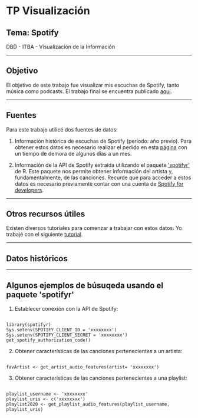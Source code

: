 # TP Visualización
## Tema: Spotify
DBD - ITBA - Visualización de la Información

---

## Objetivo

El objetivo de este trabajo fue visualizar mis escuchas de Spotify, tanto música como podcasts. El trabajo final se encuentra publicado [aquí](https://mpaulabonel.github.io/infovis/tp_spotify.html).

---


## Fuentes
Para este trabajo utilicé dos fuentes de datos: 

1. Información histórica de escuchas de Spotify (período: año previo). Para obtener estos datos es necesario realizar el pedido en esta [página](https://www.spotify.com/us/account/privacy/?_ga=2.184823009.998357364.1629131719-547053533.1604324023) con un tiempo de demora de algunos días a un mes.

2. Información de la API de Spotify extraída utilizando el paquete ['spotifyr'](https://www.rdocumentation.org/packages/spotifyr/versions/2.2.1) de R. Este paquete nos permite obtener información del artista y, fundamentalmente, de las canciones. Recurde que para acceder a estos datos es necesario previamente contar con una cuenta de [Spotify for developers](https://developer.spotify.com).

---
## Otros recursos útiles

Existen diversos tutoriales para comenzar a trabajar con estos datos. Yo trabajé con el siguiente [tutorial](https://towardsdatascience.com/explore-your-activity-on-spotify-with-r-and-spotifyr-how-to-analyze-and-visualize-your-stream-dee41cb63526).

---
## Datos históricos 



---

## Algunos ejemplos de búsuqeda usando el paquete 'spotifyr'

1. Establecer conexión con la API de Spotify:

<pre><code>
library(spotifyr)
Sys.setenv(SPOTIFY_CLIENT_ID = 'xxxxxxxx')
Sys.setenv(SPOTIFY_CLIENT_SECRET = 'xxxxxxxx')
get_spotify_authorization_code()
</code></pre>

2. Obtener características de las canciones pertenecientes a un artista:

<pre><code>
favArtist <- get_artist_audio_features(artist= 'xxxxxxxx')
</code></pre>

3. Obtener características de las canciones pertenecientes a una playlist:

<pre><code>
playlist_username <- 'xxxxxxxx'
playlist_uris <- c('xxxxxxxx')
playlist2020 <- get_playlist_audio_features(playlist_username, playlist_uris)
</code></pre>

